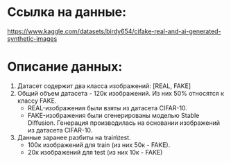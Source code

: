 # Ссылка на данные: 
https://www.kaggle.com/datasets/birdy654/cifake-real-and-ai-generated-synthetic-images

# Описание данных:
1. Датасет содержит два класса изображений: [REAL, FAKE]
2. Общий объем датасета - 120к изображений. Из них 50% относятся к классу FAKE.
    * REAL-изображения были взяты из датасета CIFAR-10.
    * FAKE-изображения были сгенерированы моделью Stable Diffusion. Генерация производилась на основании изображений из датасета CIFAR-10.
3. Данные заранее разбиты на train\test. 
    * 100к изображений для train (из них 50к - FAKE). 
    * 20к изображений для test (из них 10к - FAKE)